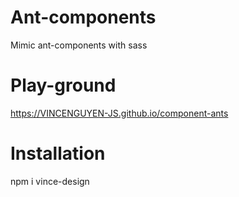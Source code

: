 # Ant-components

Mimic ant-components with sass

# Play-ground

https://VINCENGUYEN-JS.github.io/component-ants

# Installation
npm i vince-design